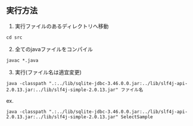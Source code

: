 ## 実行方法
1. 実行ファイルのあるディレクトリへ移動
```
cd src
```
2. 全てのjavaファイルをコンパイル
```
javac *.java
```
3. 実行(ファイル名は適宜変更)
```
java -classpath ".:../lib/sqlite-jdbc-3.46.0.0.jar:../lib/slf4j-api-2.0.13.jar:../lib/slf4j-simple-2.0.13.jar" ファイル名
```
ex.
```
java -classpath ".:../lib/sqlite-jdbc-3.46.0.0.jar:../lib/slf4j-api-2.0.13.jar:../lib/slf4j-simple-2.0.13.jar" SelectSample
```
